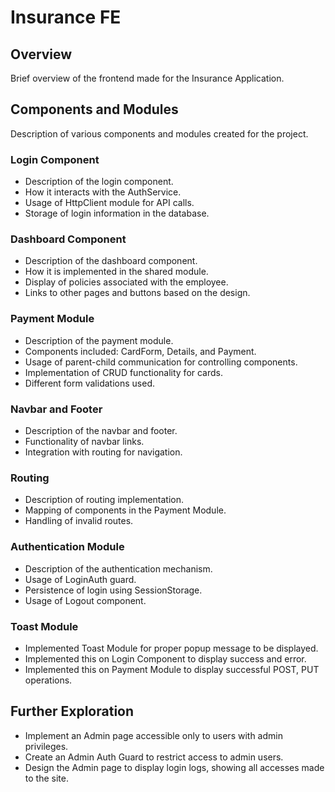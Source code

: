 # Insurance FE

## Overview
Brief overview of the frontend made for the Insurance Application.

## Components and Modules
Description of various components and modules created for the project.

### Login Component
- Description of the login component.
- How it interacts with the AuthService.
- Usage of HttpClient module for API calls.
- Storage of login information in the database.

### Dashboard Component
- Description of the dashboard component.
- How it is implemented in the shared module.
- Display of policies associated with the employee.
- Links to other pages and buttons based on the design.

### Payment Module
- Description of the payment module.
- Components included: CardForm, Details, and Payment.
- Usage of parent-child communication for controlling components.
- Implementation of CRUD functionality for cards.
- Different form validations used.

### Navbar and Footer
- Description of the navbar and footer.
- Functionality of navbar links.
- Integration with routing for navigation.

### Routing
- Description of routing implementation.
- Mapping of components in the Payment Module.
- Handling of invalid routes.

### Authentication Module
- Description of the authentication mechanism.
- Usage of LoginAuth guard.
- Persistence of login using SessionStorage.
- Usage of Logout component.

### Toast Module
- Implemented Toast Module for proper popup message to be displayed.
- Implemented this on Login Component to display success and error.
- Implemented this on Payment Module to display successful POST, PUT operations.

## Further Exploration
  - Implement an Admin page accessible only to users with admin privileges.
  - Create an Admin Auth Guard to restrict access to admin users.
  - Design the Admin page to display login logs, showing all accesses made to the site.
